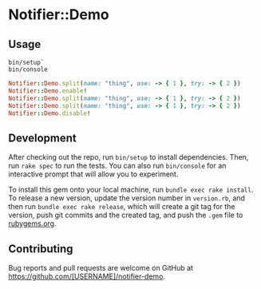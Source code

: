 # Notifier::Demo

## Usage
```
bin/setup`
bin/console
```

```ruby
Notifier::Demo.split(name: "thing", use: -> { 1 }, try: -> { 2 })
Notifier::Demo.enable!
Notifier::Demo.split(name: "thing", use: -> { 1 }, try: -> { 2 })
Notifier::Demo.split(name: "thing", use: -> { 1 }, try: -> { 2 })
Notifier::Demo.disable!
```

## Development

After checking out the repo, run `bin/setup` to install dependencies. Then, run `rake spec` to run the tests. You can also run `bin/console` for an interactive prompt that will allow you to experiment.

To install this gem onto your local machine, run `bundle exec rake install`. To release a new version, update the version number in `version.rb`, and then run `bundle exec rake release`, which will create a git tag for the version, push git commits and the created tag, and push the `.gem` file to [rubygems.org](https://rubygems.org).

## Contributing

Bug reports and pull requests are welcome on GitHub at https://github.com/[USERNAME]/notifier-demo.

